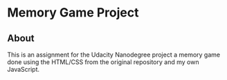 # Memory Game Project


## About


This is an assignment for the Udacity Nanodegree project a memory game done using the HTML/CSS from the original repository and my own JavaScript.

